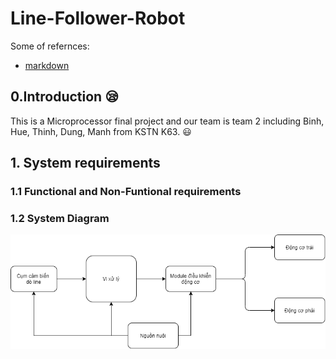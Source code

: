 # Line-Follower-Robot
Some of refernces:
- [markdown](https://github.com/adam-p/markdown-here/wiki/Markdown-Cheatsheet)

## 0.Introduction :sleepy:

This is a Microprocessor final project and our team is team 2 including Binh, Hue, Thinh, Dung, Manh from KSTN K63. :smiley:

## 1. System requirements 

### 1.1 Functional and Non-Funtional requirements

### 1.2 System Diagram

![alt text](https://github.com/manhph2211/Line-Follower-Robot/blob/main/Diagram.png)


